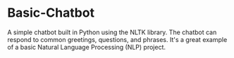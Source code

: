 # Basic-Chatbot
A simple chatbot built in Python using the NLTK library. The chatbot can respond to common greetings, questions, and phrases. It's a great example of a basic Natural Language Processing (NLP) project.

